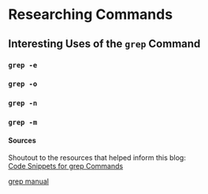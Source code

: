 # Researching Commands
## Interesting Uses of the `grep` Command ##
### `grep -e`
### `grep -o`
### `grep -n`
### `grep -m`
#### Sources
Shoutout to the resources that helped inform this blog: <br>
[Code Snippets for grep Commands](https://www.makeuseof.com/grep-command-practical-examples/) <br>

[grep manual](https://ss64.com/bash/grep.html)

